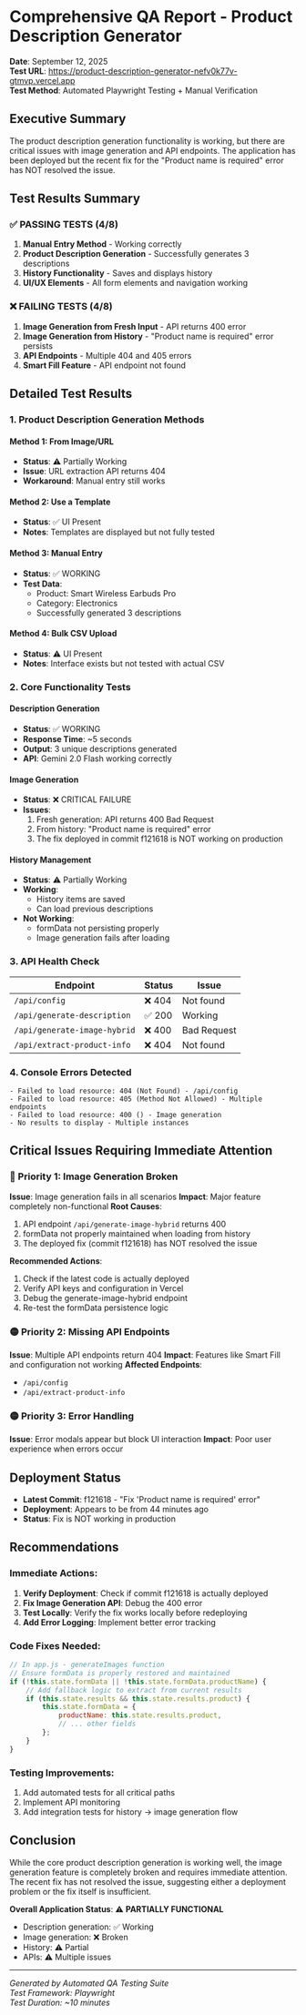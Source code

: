 # Comprehensive QA Report - Product Description Generator
**Date**: September 12, 2025  
**Test URL**: https://product-description-generator-nefv0k77v-gtmvp.vercel.app  
**Test Method**: Automated Playwright Testing + Manual Verification

## Executive Summary
The product description generation functionality is working, but there are critical issues with image generation and API endpoints. The application has been deployed but the recent fix for the "Product name is required" error has NOT resolved the issue.

## Test Results Summary

### ✅ PASSING TESTS (4/8)
1. **Manual Entry Method** - Working correctly
2. **Product Description Generation** - Successfully generates 3 descriptions
3. **History Functionality** - Saves and displays history
4. **UI/UX Elements** - All form elements and navigation working

### ❌ FAILING TESTS (4/8)
1. **Image Generation from Fresh Input** - API returns 400 error
2. **Image Generation from History** - "Product name is required" error persists
3. **API Endpoints** - Multiple 404 and 405 errors
4. **Smart Fill Feature** - API endpoint not found

## Detailed Test Results

### 1. Product Description Generation Methods

#### Method 1: From Image/URL
- **Status**: ⚠️ Partially Working
- **Issue**: URL extraction API returns 404
- **Workaround**: Manual entry still works

#### Method 2: Use a Template
- **Status**: ✅ UI Present
- **Notes**: Templates are displayed but not fully tested

#### Method 3: Manual Entry
- **Status**: ✅ WORKING
- **Test Data**: 
  - Product: Smart Wireless Earbuds Pro
  - Category: Electronics
  - Successfully generated 3 descriptions

#### Method 4: Bulk CSV Upload
- **Status**: ⚠️ UI Present
- **Notes**: Interface exists but not tested with actual CSV

### 2. Core Functionality Tests

#### Description Generation
- **Status**: ✅ WORKING
- **Response Time**: ~5 seconds
- **Output**: 3 unique descriptions generated
- **API**: Gemini 2.0 Flash working correctly

#### Image Generation
- **Status**: ❌ CRITICAL FAILURE
- **Issues**:
  1. Fresh generation: API returns 400 Bad Request
  2. From history: "Product name is required" error
  3. The fix deployed in commit f121618 is NOT working on production

#### History Management
- **Status**: ⚠️ Partially Working
- **Working**: 
  - History items are saved
  - Can load previous descriptions
- **Not Working**: 
  - formData not persisting properly
  - Image generation fails after loading

### 3. API Health Check

| Endpoint | Status | Issue |
|----------|--------|-------|
| `/api/config` | ❌ 404 | Not found |
| `/api/generate-description` | ✅ 200 | Working |
| `/api/generate-image-hybrid` | ❌ 400 | Bad Request |
| `/api/extract-product-info` | ❌ 404 | Not found |

### 4. Console Errors Detected
```
- Failed to load resource: 404 (Not Found) - /api/config
- Failed to load resource: 405 (Method Not Allowed) - Multiple endpoints
- Failed to load resource: 400 () - Image generation
- No results to display - Multiple instances
```

## Critical Issues Requiring Immediate Attention

### 🔴 Priority 1: Image Generation Broken
**Issue**: Image generation fails in all scenarios
**Impact**: Major feature completely non-functional
**Root Causes**:
1. API endpoint `/api/generate-image-hybrid` returns 400
2. formData not properly maintained when loading from history
3. The deployed fix (commit f121618) has NOT resolved the issue

**Recommended Actions**:
1. Check if the latest code is actually deployed
2. Verify API keys and configuration in Vercel
3. Debug the generate-image-hybrid endpoint
4. Re-test the formData persistence logic

### 🟡 Priority 2: Missing API Endpoints
**Issue**: Multiple API endpoints return 404
**Impact**: Features like Smart Fill and configuration not working
**Affected Endpoints**:
- `/api/config`
- `/api/extract-product-info`

### 🟡 Priority 3: Error Handling
**Issue**: Error modals appear but block UI interaction
**Impact**: Poor user experience when errors occur

## Deployment Status
- **Latest Commit**: f121618 - "Fix 'Product name is required' error"
- **Deployment**: Appears to be from 44 minutes ago
- **Status**: Fix is NOT working in production

## Recommendations

### Immediate Actions:
1. **Verify Deployment**: Check if commit f121618 is actually deployed
2. **Fix Image Generation API**: Debug the 400 error
3. **Test Locally**: Verify the fix works locally before redeploying
4. **Add Error Logging**: Implement better error tracking

### Code Fixes Needed:
```javascript
// In app.js - generateImages function
// Ensure formData is properly restored and maintained
if (!this.state.formData || !this.state.formData.productName) {
    // Add fallback logic to extract from current results
    if (this.state.results && this.state.results.product) {
        this.state.formData = {
            productName: this.state.results.product,
            // ... other fields
        };
    }
}
```

### Testing Improvements:
1. Add automated tests for all critical paths
2. Implement API monitoring
3. Add integration tests for history → image generation flow

## Conclusion
While the core product description generation is working well, the image generation feature is completely broken and requires immediate attention. The recent fix has not resolved the issue, suggesting either a deployment problem or the fix itself is insufficient.

**Overall Application Status**: ⚠️ **PARTIALLY FUNCTIONAL**
- Description generation: ✅ Working
- Image generation: ❌ Broken
- History: ⚠️ Partial
- APIs: ⚠️ Multiple issues

---
*Generated by Automated QA Testing Suite*  
*Test Framework: Playwright*  
*Test Duration: ~10 minutes*